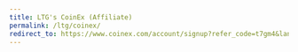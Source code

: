 ```yaml
---
title: LTG's CoinEx (Affiliate)
permalink: /ltg/coinex/
redirect_to: https://www.coinex.com/account/signup?refer_code=t7gm4&lang=en_US
---
```

